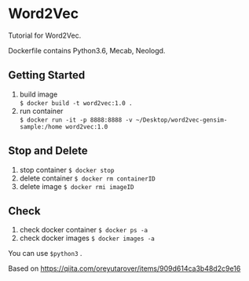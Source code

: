 # Word2Vec

Tutorial for Word2Vec.

Dockerfile contains Python3.6, Mecab, Neologd.

## Getting Started

1. build image  
`$ docker build -t word2vec:1.0 .`
2. run container  
`$ docker run -it -p 8888:8888 -v ~/Desktop/word2vec-gensim-sample:/home word2vec:1.0`

## Stop and Delete
1. stop container
`$ docker stop`
2. delete container
`$ docker rm containerID`
3. delete image
`$ docker rmi imageID`

## Check
1. check docker container
`$ docker ps -a`
2. check docker images
`$ docker images -a`

You can use `$python3` .

Based on https://qiita.com/oreyutarover/items/909d614ca3b48d2c9e16
